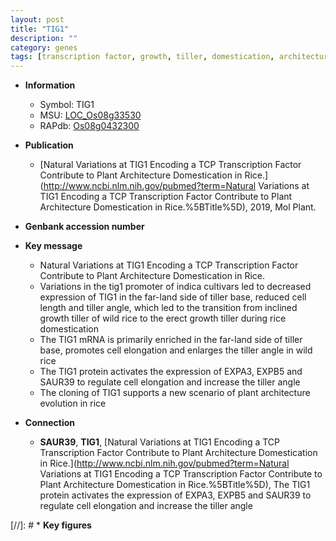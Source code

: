 ```yaml
---
layout: post
title: "TIG1"
description: ""
category: genes
tags: [transcription factor, growth, tiller, domestication, architecture, cell elongation, erect, plant architecture, tiller angle]
---
```


* **Information**  
    + Symbol: TIG1  
    + MSU: [LOC_Os08g33530](http://rice.uga.edu/cgi-bin/ORF_infopage.cgi?orf=LOC_Os08g33530)  
    + RAPdb: [Os08g0432300](https://rapdb.dna.affrc.go.jp/locus/?name=Os08g0432300)  

* **Publication**  
    + [Natural Variations at TIG1 Encoding a TCP Transcription Factor Contribute to Plant Architecture Domestication in Rice.](http://www.ncbi.nlm.nih.gov/pubmed?term=Natural Variations at TIG1 Encoding a TCP Transcription Factor Contribute to Plant Architecture Domestication in Rice.%5BTitle%5D), 2019, Mol Plant.

* **Genbank accession number**  

* **Key message**  
    + Natural Variations at TIG1 Encoding a TCP Transcription Factor Contribute to Plant Architecture Domestication in Rice.
    + Variations in the tig1 promoter of indica cultivars led to decreased expression of TIG1 in the far-land side of tiller base, reduced cell length and tiller angle, which led to the transition from inclined growth tiller of wild rice to the erect growth tiller during rice domestication
    + The TIG1 mRNA is primarily enriched in the far-land side of tiller base, promotes cell elongation and enlarges the tiller angle in wild rice
    + The TIG1 protein activates the expression of EXPA3, EXPB5 and SAUR39 to regulate cell elongation and increase the tiller angle
    + The cloning of TIG1 supports a new scenario of plant architecture evolution in rice

* **Connection**  
    + __SAUR39__, __TIG1__, [Natural Variations at TIG1 Encoding a TCP Transcription Factor Contribute to Plant Architecture Domestication in Rice.](http://www.ncbi.nlm.nih.gov/pubmed?term=Natural Variations at TIG1 Encoding a TCP Transcription Factor Contribute to Plant Architecture Domestication in Rice.%5BTitle%5D),  The TIG1 protein activates the expression of EXPA3, EXPB5 and SAUR39 to regulate cell elongation and increase the tiller angle

[//]: # * **Key figures**  


